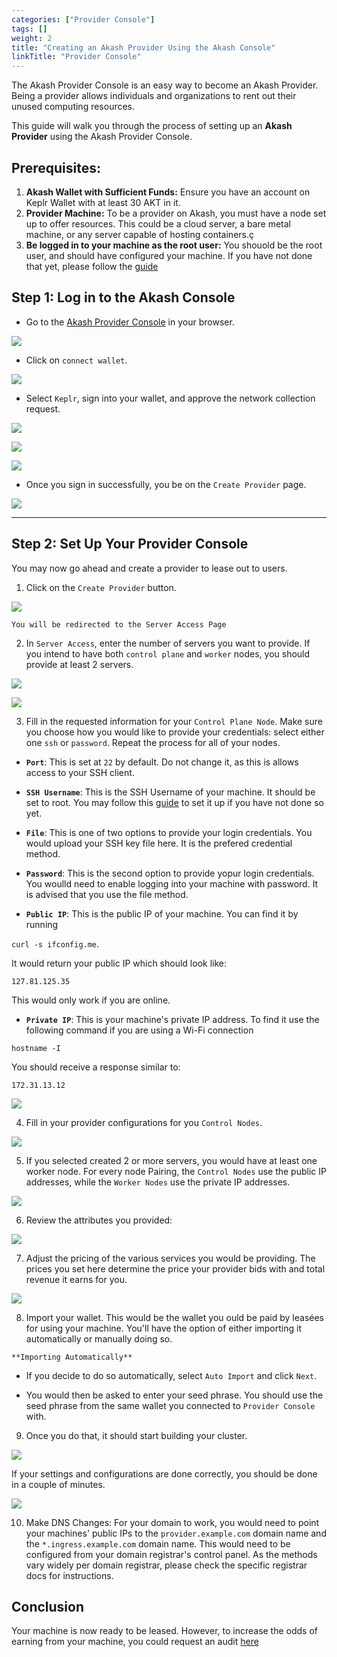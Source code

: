 ```yaml
---
categories: ["Provider Console"]
tags: []
weight: 2
title: "Creating an Akash Provider Using the Akash Console"
linkTitle: "Provider Console"
---
```


The Akash Provider Console is an easy way to become an Akash Provider. Being a provider allows individuals and organizations to rent out their unused computing resources. 


This guide will walk you through the process of setting up an **Akash Provider** using the Akash Provider Console.


## Prerequisites:
1. **Akash Wallet with Sufficient Funds:** Ensure you have an account on Keplr Wallet with at least 30 AKT in it. 
2. **Provider Machine:** To be a provider on Akash, you must have a node set up to offer resources. This could be a cloud server, a bare metal machine, or any server capable of hosting containers.ç
3. **Be logged in to your machine as the root user:**  You shouold be the root user, and should have configured your machine. If you have not done that yet, please follow the [guide](../root-sign-in/) 


## Step 1: Log in to the Akash Console
- Go to the [Akash Provider Console](https://provider-console.akash.network/) in your browser.


![](../../assets/provider_lp.png)

- Click on `connect wallet`.


![](../../assets/connect_wallet.png)

- Select `Keplr`, sign into your wallet, and approve the network collection request.


![](../../assets/select_keplr.png)


![](../../assets/wallet_login.png)


![](../../assets/approved.png)


- Once you sign in successfully, you be on the `Create Provider` page. 


![](../../assets/provider_landing.png)


---

## Step 2: Set Up Your Provider Console
 You may now go ahead and create a provider to lease out to users. 

   1. Click on the `Create Provider` button. 


   ![](../../assets/server_access.png)

   
  
    You will be redirected to the Server Access Page


   2. In `Server Access`, enter the number of servers you want to provide. If you intend to have both `control plane` and `worker` nodes, you should provide at least 2 servers.


 ![](../../assets/server_access.png)



 ![](../../assets/server_count.png)

   3. Fill in the requested information for your `Control Plane Node`. Make sure you choose how you would like to provide your credentials: select either one `ssh` or `password`. Repeat the process for all of your nodes. 

  - **`Port`**: This is set at `22` by default. Do not change it, as this is allows access to your SSH client.

   - **`SSH Username`**: This is the SSH Username of your machine. It should be set to root. You may follow this [guide](../root-sign-in/) to set it up if you have not done so yet. 

   - **`File`**: This is one of two options to provide your login credentials. You would upload your SSH key file here. It is the prefered credential method.

   - **`Password`**: This is the second option to provide yopur login credentials. You woulld need to enable logging into your machine with password. It is advised that you use the file method. 

   - **`Public IP`**: This is the public IP of your machine. You can find it by running 

   `curl -s ifconfig.me`. 

   It would return your public IP which should look like:

   `127.81.125.35`

   This would only work if you are online.

   - **`Private IP`**: This is your machine's private IP address. 
   To find it use the following command if you are using a Wi-Fi connection

   `hostname -I`

   You should receive a response similar to:

   `172.31.13.12`


 ![](../../assets/control_plane.png)

 4. Fill in your provider configurations for you `Control Nodes`.


 ![](../../assets/provider_info.png)


   

   5. If you selected created 2 or more servers, you would have at least one worker node. For every node Pairing, the `Control Nodes` use the public IP addresses, while the `Worker Nodes` use the private IP addresses. 


 ![](../../assets/worker_nodes.png)



  6. Review the attributes you provided:


 ![](../../assets/review_pov.png)

  

   7. Adjust the pricing of the various services you would be providing. The prices you set here determine the price your provider bids with and total revenue it earns for you.


 ![](../../assets/pricing.png)

   8. Import your wallet. This would be the wallet you ould be paid by leasées for using your machine. You'll have the option of either importing it automatically or  manually doing so. 

    **Importing Automatically**
   
   - If you decide to do so automatically, select `Auto Import` and click `Next`.
   
   - You would then be asked to enter your seed phrase. You should use the seed phrase from the same wallet you connected to `Provider Console` with. 

  9. Once you do that, it should start building your cluster. 



 ![](../../assets/beginning.png)

 If your settings and configurations are done correctly, you should be done in a couple of minutes. 



 ![](../../assets/complete.png)

  10. Make DNS Changes: For your domain to work, you would need to point your machines' public IPs to the `provider.example.com` domain name and the `*.ingress.example.com` domain name. This would need to be configured from your domain registrar's control panel. As the methods vary widely per domain registrar, please check the specific registrar docs for instructions. 



   ## Conclusion

Your machine is now ready to be leased. However, to increase the odds of earning from your machine, you could request an audit [here](https://github.com/akash-network/community/issues?q=is%3Aissue+is%3Aopen+label%3A%22Provider+Audit%22)


